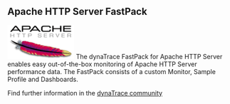 ## Apache HTTP Server FastPack

![images_community/download/attachments/25789254/logo_apachehttpd.png](images_community/download/attachments/25789254/logo_apachehttpd.png) The dynaTrace FastPack for Apache HTTP Server enables easy
out-of-the-box monitoring of Apache HTTP Server performance data. The FastPack consists of a custom Monitor, Sample Profile and Dashboards.

Find further information in the [dynaTrace community](https://community.dynatrace.com/community/display/DL/Apache+HTTP+Server+FastPack)     

